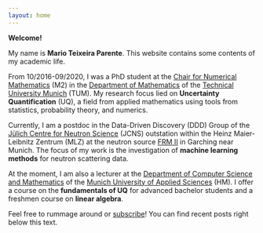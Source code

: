 ```yaml
---
layout: home
---
```


**Welcome!**

My name is **Mario Teixeira Parente**.
This website contains some contents of my academic life.

From 10/2016-09/2020, I was a PhD student at the [Chair for Numerical Mathematics](https://www-m2.ma.tum.de) (M2) in the [Department of Mathematics](https://www.ma.tum.de) of the [Technical University Munich](https://www.tum.de/en) (TUM).
My research focus lied on **Uncertainty Quantification** (UQ), a field from applied mathematics using tools from statistics, probability theory, and numerics.

Currently, I am a postdoc in the Data-Driven Discovery (DDD) Group of the [Jülich Centre for Neutron Science](https://www.fz-juelich.de/jcns/EN/Home/home_node.html) (JCNS) outstation within the Heinz Maier-Leibnitz Zentrum (MLZ) at the neutron source [FRM II](http://www.frm2.tum.de/en/) in Garching near Munich.
The focus of my work is the investigation of **machine learning methods** for neutron scattering data.

At the moment, I am also a lecturer at the [Department of Computer Science and Mathematics](https://www.cs.hm.edu/en/home/index.en.html) of the [Munich University of Applied Sciences](https://www.hm.edu/en/index.en.html) (HM).
I offer a course on the **fundamentals of UQ** for advanced bachelor students and a freshmen course on **linear algebra**.


Feel free to rummage around or [subscribe](/feed.xml)! You can find recent posts right below this text.

